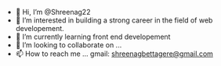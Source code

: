 - 👋 Hi, I’m @Shreenag22
- 👀 I’m interested in building a strong career in the field of web developement.
- 🌱 I’m currently learning front end developement
- 💞️ I’m looking to collaborate on ...
- 📫 How to reach me ... gmail: shreenagbettagere@gmail.com

<!---
Shreenag22/Shreenag22 is a ✨ special ✨ repository because its `README.md` (this file) appears on your GitHub profile.
You can click the Preview link to take a look at your changes.
--->
